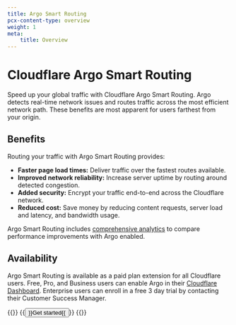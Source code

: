```yaml
---
title: Argo Smart Routing
pcx-content-type: overview
weight: 1
meta:
    title: Overview
---
```


# Cloudflare Argo Smart Routing

Speed up your global traffic with Cloudflare Argo Smart Routing. Argo detects real-time network issues and routes traffic across the most efficient network path. These benefits are most apparent for users farthest from your origin.

## Benefits

Routing your traffic with Argo Smart Routing provides:
* **Faster page load times:** Deliver traffic over the fastest routes available.
* **Improved network reliability:** Increase server uptime by routing around detected congestion.
* **Added security:** Encrypt your traffic end-to-end across the Cloudflare network.
* **Reduced cost:** Save money by reducing content requests, server load and latency, and bandwidth usage.

Argo Smart Routing includes [comprehensive analytics](analytics) to compare performance improvements with Argo enabled.

## Availability
<!-- TODO: Check for accuracy with Success/PM/Billing? -->
Argo Smart Routing is available as a paid plan extension for all Cloudflare users. Free, Pro, and Business users can enable Argo in their [Cloudflare Dashboard](https://dash.cloudflare.com/). Enterprise users can enroll in a free 3 day trial by contacting their Customer Success Manager.

{{<button-group>}}
  {{<button type="primary" href="get-started">}}Get started{{</button>}}
{{</button-group>}}
